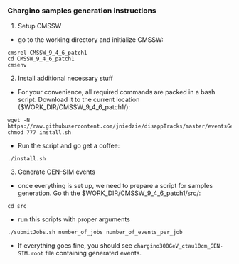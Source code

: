 ### Chargino samples generation instructions

1. Setup CMSSW

* go to the working directory and initialize CMSSW:

```
cmsrel CMSSW_9_4_6_patch1
cd CMSSW_9_4_6_patch1
cmsenv
```

2. Install additional necessary stuff

* For your convenience, all required commands are packed in a bash script. Download it to the current location ($WORK_DIR/CMSSW_9_4_6_patch1/):

```
wget -N https://raw.githubusercontent.com/jniedzie/disappTracks/master/eventsGeneration/install.sh
chmod 777 install.sh
```

* Run the script and go get a coffee:

`./install.sh`

3. Generate GEN-SIM events

* once everything is set up, we need to prepare a script for samples generation. Go th the $WORK_DIR/CMSSW_9_4_6_patch1/src/:

`cd src`

* run this scripts with proper arguments

`./submitJobs.sh number_of_jobs number_of_events_per_job`

* If everything goes fine, you should see `chargino300GeV_ctau10cm_GEN-SIM.root` file containing generated events.
